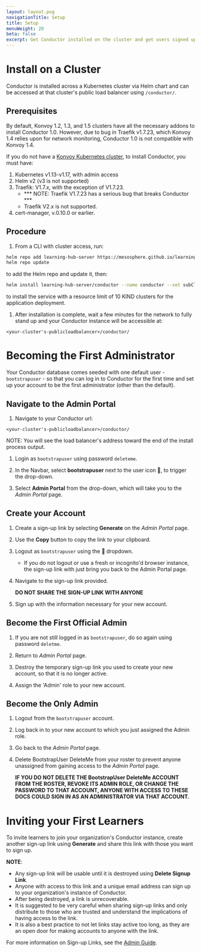 ```yaml
---
layout: layout.pug
navigationTitle: Setup
title: Setup
menuWeight: 20
beta: false
excerpt: Get Conductor installed on the cluster and get users signed up.
---
```


# Install on a Cluster

Conductor is installed across a Kubernetes cluster via Helm chart and can be accessed at that cluster's public load balancer using `/conductor/`.

## Prerequisites

By default, Konvoy 1.2, 1.3, and 1.5 clusters have all the necessary addons to install Conductor 1.0. However, due to bug in Traefik v1.7.23, which Konvoy 1.4 relies upon for network monitoring, Conductor 1.0 is not compatible with Konvoy 1.4.

If you do not have a [Konvoy Kubernetes cluster](https://d2iq.com/solutions/ksphere/konvoy), to install Conductor, you must have:

1. Kubernetes v1.13-v1.17, with admin access
1. Helm v2 (v3 is not supported)
1. Traefik: V1.7.x, with the exception of V1.7.23.
    - *** NOTE: Traefik V1.7.23 has a serious bug that breaks Conductor ***
    - Traefik V2.x is not supported.
1. cert-manager, v.0.10.0 or earlier.


## Procedure

1. From a CLI with cluster access, run:

```bash
helm repo add learning-hub-server https://mesosphere.github.io/learning-hub-server/charts
helm repo update
```

to add the Helm repo and update it, then:

```bash
helm install learning-hub-server/conductor --name conductor --set subClusters.sshClusters.limit=10
```

to install the service with a resource limit of 10 KIND clusters for the application deployment.

1. After installation is complete, wait a few minutes for the network to fully stand up and your Conductor instance will be accessible at:

```
<your-cluster's-publicloadbalancer>/conductor/
```

# Becoming the First Administrator

Your Conductor database comes seeded with one default user - `bootstrapuser` - so that you can log in to Conductor for the first time and set up your account to be the first administrator (other than the default).

## Navigate to the Admin Portal

1. Navigate to your Conductor url:

```
<your-cluster's-publicloadbalancer>/conductor/
```
NOTE: You will see the load balancer's address toward the end of the install process output.

1. Login as `bootstrapuser` using password `deleteme`.

1. In the Navbar, select **bootstrapuser** next to the user icon 👤, to trigger the drop-down.

1. Select **Admin Portal** from the drop-down, which will take you to the *Admin Portal* page.

## Create your Account

1. Create a sign-up link by selecting **Generate** on the *Admin Portal* page.

1. Use the **Copy** button to copy the link to your clipboard.

1. Logout as `bootstrapuser` using the 👤 dropdown.
    * If you do not logout or use a fresh or incognito'd browser instance, the sign-up link with just bring you back to the Admin Portal page.

1. Navigate to the sign-up link provided.

    **DO NOT SHARE THE SIGN-UP LINK WITH ANYONE**

1. Sign up with the information necessary for your new account.

## Become the First Official Admin

1. If you are not still logged in as `bootstrapuser`, do so again using password `deletme`.

1. Return to *Admin Portal* page.

1. Destroy the temporary sign-up link you used to create your new account, so that it is no longer active.

1. Assign the 'Admin' role to your new account.

## Become the Only Admin

1. Logout from the `bootstrapuser` account.

1. Log back in to your new account to which you just assigned the Admin role.

1. Go back to the *Admin Portal* page.

1. Delete BootstrapUser DeleteMe from your roster to prevent anyone unassigned from gaining access to the *Admin Portal* page.

    **IF YOU DO NOT DELETE THE BootstrapUser DeleteMe ACCOUNT FROM THE ROSTER, REVOKE ITS ADMIN ROLE, OR CHANGE THE PASSWORD TO THAT ACCOUNT, ANYONE WITH ACCESS TO THESE DOCS COULD SIGN IN AS AN ADMINISTRATOR VIA THAT ACCOUNT.**

# Inviting your First Learners

To invite learners to join your organization's Conductor instance, create another sign-up link using **Generate** and share this link with those you want to sign up.

**NOTE**:
- Any sign-up link will be usable until it is destroyed using  **Delete Signup Link**.
- Anyone with access to this link and a unique email address can sign up to your organization's instance of Conductor.
- After being destroyed, a link is unrecoverable.
- It is suggested to be very careful when sharing sign-up links and only distribute to those who are trusted and understand  the implications of having access to the link.
- It is also a best practice to not let links stay active too long, as they are an open door for making accounts to anyone with the link.

For more information on Sign-up Links, see the [Admin Guide](/adminguide/index.md).
